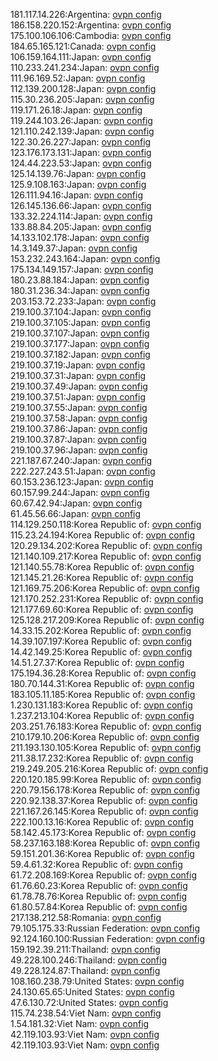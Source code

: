 181.117.14.226:Argentina: [ovpn config](vpn/181_117_14_226.ovpn)  
186.158.220.152:Argentina: [ovpn config](vpn/186_158_220_152.ovpn)  
175.100.106.106:Cambodia: [ovpn config](vpn/175_100_106_106.ovpn)  
184.65.165.121:Canada: [ovpn config](vpn/184_65_165_121.ovpn)  
106.159.164.111:Japan: [ovpn config](vpn/106_159_164_111.ovpn)  
110.233.241.234:Japan: [ovpn config](vpn/110_233_241_234.ovpn)  
111.96.169.52:Japan: [ovpn config](vpn/111_96_169_52.ovpn)  
112.139.200.128:Japan: [ovpn config](vpn/112_139_200_128.ovpn)  
115.30.236.205:Japan: [ovpn config](vpn/115_30_236_205.ovpn)  
119.171.26.18:Japan: [ovpn config](vpn/119_171_26_18.ovpn)  
119.244.103.26:Japan: [ovpn config](vpn/119_244_103_26.ovpn)  
121.110.242.139:Japan: [ovpn config](vpn/121_110_242_139.ovpn)  
122.30.26.227:Japan: [ovpn config](vpn/122_30_26_227.ovpn)  
123.176.173.131:Japan: [ovpn config](vpn/123_176_173_131.ovpn)  
124.44.223.53:Japan: [ovpn config](vpn/124_44_223_53.ovpn)  
125.14.139.76:Japan: [ovpn config](vpn/125_14_139_76.ovpn)  
125.9.108.163:Japan: [ovpn config](vpn/125_9_108_163.ovpn)  
126.111.94.16:Japan: [ovpn config](vpn/126_111_94_16.ovpn)  
126.145.136.66:Japan: [ovpn config](vpn/126_145_136_66.ovpn)  
133.32.224.114:Japan: [ovpn config](vpn/133_32_224_114.ovpn)  
133.88.84.205:Japan: [ovpn config](vpn/133_88_84_205.ovpn)  
14.133.102.178:Japan: [ovpn config](vpn/14_133_102_178.ovpn)  
14.3.149.37:Japan: [ovpn config](vpn/14_3_149_37.ovpn)  
153.232.243.164:Japan: [ovpn config](vpn/153_232_243_164.ovpn)  
175.134.149.157:Japan: [ovpn config](vpn/175_134_149_157.ovpn)  
180.23.88.184:Japan: [ovpn config](vpn/180_23_88_184.ovpn)  
180.31.236.34:Japan: [ovpn config](vpn/180_31_236_34.ovpn)  
203.153.72.233:Japan: [ovpn config](vpn/203_153_72_233.ovpn)  
219.100.37.104:Japan: [ovpn config](vpn/219_100_37_104.ovpn)  
219.100.37.105:Japan: [ovpn config](vpn/219_100_37_105.ovpn)  
219.100.37.107:Japan: [ovpn config](vpn/219_100_37_107.ovpn)  
219.100.37.177:Japan: [ovpn config](vpn/219_100_37_177.ovpn)  
219.100.37.182:Japan: [ovpn config](vpn/219_100_37_182.ovpn)  
219.100.37.19:Japan: [ovpn config](vpn/219_100_37_19.ovpn)  
219.100.37.31:Japan: [ovpn config](vpn/219_100_37_31.ovpn)  
219.100.37.49:Japan: [ovpn config](vpn/219_100_37_49.ovpn)  
219.100.37.51:Japan: [ovpn config](vpn/219_100_37_51.ovpn)  
219.100.37.55:Japan: [ovpn config](vpn/219_100_37_55.ovpn)  
219.100.37.58:Japan: [ovpn config](vpn/219_100_37_58.ovpn)  
219.100.37.86:Japan: [ovpn config](vpn/219_100_37_86.ovpn)  
219.100.37.87:Japan: [ovpn config](vpn/219_100_37_87.ovpn)  
219.100.37.96:Japan: [ovpn config](vpn/219_100_37_96.ovpn)  
221.187.67.240:Japan: [ovpn config](vpn/221_187_67_240.ovpn)  
222.227.243.51:Japan: [ovpn config](vpn/222_227_243_51.ovpn)  
60.153.236.123:Japan: [ovpn config](vpn/60_153_236_123.ovpn)  
60.157.99.244:Japan: [ovpn config](vpn/60_157_99_244.ovpn)  
60.67.42.94:Japan: [ovpn config](vpn/60_67_42_94.ovpn)  
61.45.56.66:Japan: [ovpn config](vpn/61_45_56_66.ovpn)  
114.129.250.118:Korea Republic of: [ovpn config](vpn/114_129_250_118.ovpn)  
115.23.24.194:Korea Republic of: [ovpn config](vpn/115_23_24_194.ovpn)  
120.29.134.202:Korea Republic of: [ovpn config](vpn/120_29_134_202.ovpn)  
121.140.109.217:Korea Republic of: [ovpn config](vpn/121_140_109_217.ovpn)  
121.140.55.78:Korea Republic of: [ovpn config](vpn/121_140_55_78.ovpn)  
121.145.21.26:Korea Republic of: [ovpn config](vpn/121_145_21_26.ovpn)  
121.169.75.206:Korea Republic of: [ovpn config](vpn/121_169_75_206.ovpn)  
121.170.252.231:Korea Republic of: [ovpn config](vpn/121_170_252_231.ovpn)  
121.177.69.60:Korea Republic of: [ovpn config](vpn/121_177_69_60.ovpn)  
125.128.217.209:Korea Republic of: [ovpn config](vpn/125_128_217_209.ovpn)  
14.33.15.202:Korea Republic of: [ovpn config](vpn/14_33_15_202.ovpn)  
14.39.107.197:Korea Republic of: [ovpn config](vpn/14_39_107_197.ovpn)  
14.42.149.25:Korea Republic of: [ovpn config](vpn/14_42_149_25.ovpn)  
14.51.27.37:Korea Republic of: [ovpn config](vpn/14_51_27_37.ovpn)  
175.194.36.28:Korea Republic of: [ovpn config](vpn/175_194_36_28.ovpn)  
180.70.144.31:Korea Republic of: [ovpn config](vpn/180_70_144_31.ovpn)  
183.105.11.185:Korea Republic of: [ovpn config](vpn/183_105_11_185.ovpn)  
1.230.131.183:Korea Republic of: [ovpn config](vpn/1_230_131_183.ovpn)  
1.237.213.104:Korea Republic of: [ovpn config](vpn/1_237_213_104.ovpn)  
203.251.76.183:Korea Republic of: [ovpn config](vpn/203_251_76_183.ovpn)  
210.179.10.206:Korea Republic of: [ovpn config](vpn/210_179_10_206.ovpn)  
211.193.130.105:Korea Republic of: [ovpn config](vpn/211_193_130_105.ovpn)  
211.38.17.232:Korea Republic of: [ovpn config](vpn/211_38_17_232.ovpn)  
219.249.205.216:Korea Republic of: [ovpn config](vpn/219_249_205_216.ovpn)  
220.120.185.99:Korea Republic of: [ovpn config](vpn/220_120_185_99.ovpn)  
220.79.156.178:Korea Republic of: [ovpn config](vpn/220_79_156_178.ovpn)  
220.92.138.37:Korea Republic of: [ovpn config](vpn/220_92_138_37.ovpn)  
221.167.26.145:Korea Republic of: [ovpn config](vpn/221_167_26_145.ovpn)  
222.100.13.16:Korea Republic of: [ovpn config](vpn/222_100_13_16.ovpn)  
58.142.45.173:Korea Republic of: [ovpn config](vpn/58_142_45_173.ovpn)  
58.237.163.188:Korea Republic of: [ovpn config](vpn/58_237_163_188.ovpn)  
59.151.201.36:Korea Republic of: [ovpn config](vpn/59_151_201_36.ovpn)  
59.4.61.32:Korea Republic of: [ovpn config](vpn/59_4_61_32.ovpn)  
61.72.208.169:Korea Republic of: [ovpn config](vpn/61_72_208_169.ovpn)  
61.76.60.23:Korea Republic of: [ovpn config](vpn/61_76_60_23.ovpn)  
61.78.78.76:Korea Republic of: [ovpn config](vpn/61_78_78_76.ovpn)  
61.80.57.84:Korea Republic of: [ovpn config](vpn/61_80_57_84.ovpn)  
217.138.212.58:Romania: [ovpn config](vpn/217_138_212_58.ovpn)  
79.105.175.33:Russian Federation: [ovpn config](vpn/79_105_175_33.ovpn)  
92.124.160.100:Russian Federation: [ovpn config](vpn/92_124_160_100.ovpn)  
159.192.39.211:Thailand: [ovpn config](vpn/159_192_39_211.ovpn)  
49.228.100.246:Thailand: [ovpn config](vpn/49_228_100_246.ovpn)  
49.228.124.87:Thailand: [ovpn config](vpn/49_228_124_87.ovpn)  
108.160.238.79:United States: [ovpn config](vpn/108_160_238_79.ovpn)  
24.130.65.65:United States: [ovpn config](vpn/24_130_65_65.ovpn)  
47.6.130.72:United States: [ovpn config](vpn/47_6_130_72.ovpn)  
115.74.238.54:Viet Nam: [ovpn config](vpn/115_74_238_54.ovpn)  
1.54.181.32:Viet Nam: [ovpn config](vpn/1_54_181_32.ovpn)  
42.119.103.93:Viet Nam: [ovpn config](vpn/42_119_103_93.ovpn)  
42.119.103.93:Viet Nam: [ovpn config](vpn/42_119_103_93.ovpn)  
